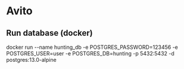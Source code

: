 # Avito

## Run database (docker)

docker run --name hunting_db -e POSTGRES_PASSWORD=123456 -e POSTGRES_USER=user -e POSTGRES_DB=hunting -p 5432:5432 -d postgres:13.0-alpine